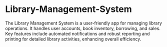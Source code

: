 # Library-Management-System
The Library Management System is a user-friendly app for managing library operations. It handles user accounts, book inventory, borrowing, and sales. Key features include automated notifications and robust reporting and printing for detailed library activities, enhancing overall efficiency.
